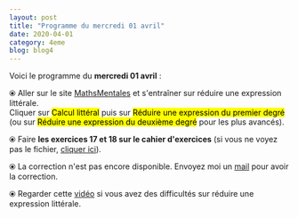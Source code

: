 ```yaml
---
layout: post
title: "Programme du mercredi 01 avril"
date: 2020-04-01
category: 4eme
blog: blog4
---
```


Voici le programme du <b>mercredi 01 avril</b> :

⦿ Aller sur le site <a href="http://mathsmentales.net/">MathsMentales</a> et s'entraîner sur réduire une expression littérale.
<br>
Cliquer sur <mark>Calcul littéral</mark> puis sur <mark>Réduire une expression du premier degré</mark> (ou sur <mark>Réduire une expression du deuxième degré</mark> pour les plus avancés).

⦿ Faire <b>les exercices 17 et 18 sur le cahier d'exercices</b> (si vous ne voyez pas le fichier, <a href="/exercices/4eme/4eme_exercices_mercredi_01_avril_2020.pdf">cliquer ici</a>). 

<object data="/exercices/4eme/4eme_exercices_mercredi_01_avril_2020.pdf" width="100%" height="500" type='application/pdf'></object>

⦿ La correction n'est pas encore disponible. Envoyez moi un <a href="mailto:benjamindang2015@gmail.com">mail</a> pour avoir la correction.

⦿ Regarder cette <a class="video" href="https://youtu.be/qEUb4IU-HiY">vidéo</a> si vous avez des difficultés sur réduire une expression littérale.
